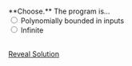 <div class="challenge" style="margin-top:2em">
**Choose.** The program is...
 
<div class="form-check">
  <input class="form-check-input" type="radio" name="flexRadio" id="P required" required>
  <label class="form-check-label" for="flexRadioDefault1">Polynomially bounded in inputs</label>
</div>
<div class="form-check">
  <input class="form-check-input" type="radio" name="flexRadio" id="Infinite">
  <label class="form-check-label" for="flexRadioDefault2">Infinite</label>
</div>

<br/>

<a class="btn btn-primary" data-bs-toggle="collapse" href="#solution" role="button" aria-expanded="true"
aria-controls="solution">Reveal Solution</a>
</div>
